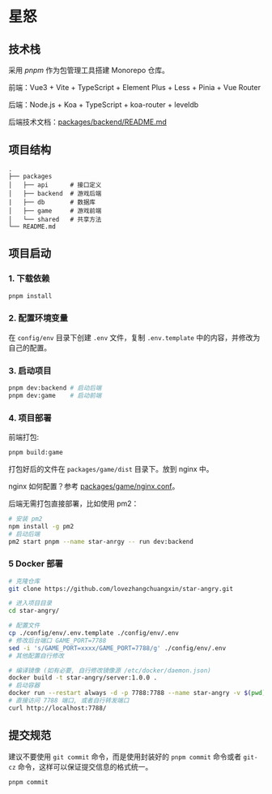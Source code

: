 # 星怒

## 技术栈

采用 _pnpm_ 作为包管理工具搭建 Monorepo 仓库。

前端：Vue3 + Vite + TypeScript + Element Plus + Less + Pinia + Vue Router

后端：Node.js + Koa + TypeScript + koa-router + leveldb

后端技术文档：[packages/backend/README.md](packages/backend/README.md)

## 项目结构

```
.
├── packages
│   ├── api      # 接口定义
│   ├── backend  # 游戏后端
|   ├── db       # 数据库
│   ├── game     # 游戏前端
│   └── shared   # 共享方法
└── README.md
```

## 项目启动

### 1. 下载依赖

```bash
pnpm install
```

### 2. 配置环境变量

在 `config/env` 目录下创建 `.env` 文件，复制 `.env.template` 中的内容，并修改为自己的配置。

### 3. 启动项目

```bash
pnpm dev:backend # 启动后端
pnpm dev:game    # 启动前端
```

### 4. 项目部署

前端打包:

```bash
pnpm build:game
```

打包好后的文件在 `packages/game/dist` 目录下。放到 nginx 中。

nginx 如何配置？参考 [packages/game/nginx.conf](packages/game/nginx.conf)。

后端无需打包直接部署，比如使用 pm2：

```bash
# 安装 pm2
npm install -g pm2
# 启动后端
pm2 start pnpm --name star-anrgy -- run dev:backend
```

### 5 Docker 部署

```bash
# 克隆仓库
git clone https://github.com/lovezhangchuangxin/star-angry.git

# 进入项目目录
cd star-angry/

# 配置文件
cp ./config/env/.env.template ./config/env/.env
# 修改后台端口 GAME_PORT=7788
sed -i 's/GAME_PORT=xxxx/GAME_PORT=7788/g' ./config/env/.env
# 其他配置自行修改

# 编译镜像 (如有必要, 自行修改镜像源 /etc/docker/daemon.json)
docker build -t star-angry/server:1.0.0 .
# 启动容器
docker run --restart always -d -p 7788:7788 --name star-angry -v $(pwd)/config/:/www/config/ -v $(pwd)/game-data/:/www/packages/backend/dist/ star-angry/server:1.0.0
# 直接访问 7788 端口, 或者自行转发端口
curl http://localhost:7788/
```

## 提交规范

建议不要使用 `git commit` 命令，而是使用封装好的 `pnpm commit` 命令或者 `git-cz` 命令，这样可以保证提交信息的格式统一。

```bash
pnpm commit
```
